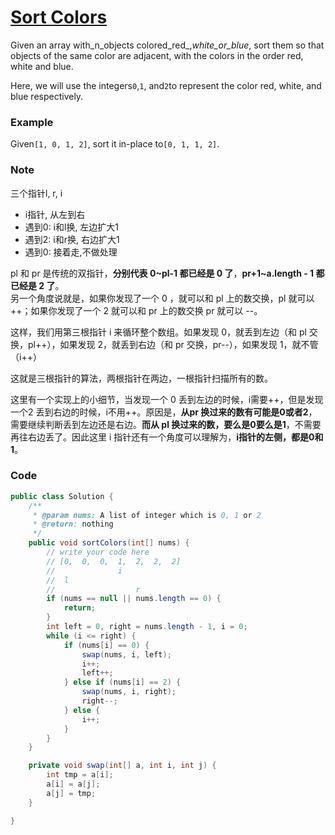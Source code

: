 # [Sort Colors](https://www.lintcode.com/problem/sort-colors/description)

Given an array with_n\_objects colored\_red_,_white\_or\_blue_, sort them so that objects of the same color are adjacent, with the colors in the order red, white and blue.

Here, we will use the integers`0`,`1`, and`2`to represent the color red, white, and blue respectively.

### Example

Given`[1, 0, 1, 2]`, sort it in-place to`[0, 1, 1, 2]`.

### Note

三个指针l, r, i

* i指针, 从左到右
* 遇到0: i和l换, 左边扩大1
* 遇到2: i和r换, 右边扩大1
* 遇到0: 接着走,不做处理

pl 和 pr 是传统的双指针，**分别代表 0~pl-1 都已经是 0 了**，**pr+1~a.length - 1 都已经是 2 了**。  
另一个角度说就是，如果你发现了一个 0 ，就可以和 pl 上的数交换，pl 就可以 ++；如果你发现了一个 2 就可以和 pr 上的数交换 pr 就可以 --。

这样，我们用第三根指针 i 来循环整个数组。如果发现 0，就丢到左边（和 pl 交换，pl++），如果发现 2，就丢到右边（和 pr 交换，pr--），如果发现 1，就不管（i++）

这就是三根指针的算法，两根指针在两边，一根指针扫描所有的数。

这里有一个实现上的小细节，当发现一个 0 丢到左边的时候，i需要++，但是发现一个2 丢到右边的时候，i不用++。原因是，**从pr 换过来的数有可能是0或者2**，需要继续判断丢到左边还是右边。**而从 pl 换过来的数，要么是0要么是1**，不需要再往右边丢了。因此这里 i 指针还有一个角度可以理解为，**i指针的左侧，都是0和1**。

### Code

```java
public class Solution {
    /**
     * @param nums: A list of integer which is 0, 1 or 2 
     * @return: nothing
     */
    public void sortColors(int[] nums) {
        // write your code here
        // [0,  0,  0,  1,  2,  2,  2]
        //              i
        //  l
        //                  r
        if (nums == null || nums.length == 0) {
            return;
        }
        int left = 0, right = nums.length - 1, i = 0;
        while (i <= right) {
            if (nums[i] == 0) {
                swap(nums, i, left);
                i++;
                left++;
            } else if (nums[i] == 2) {
                swap(nums, i, right);
                right--;
            } else {
                i++;
            }
        }
    }

    private void swap(int[] a, int i, int j) {
        int tmp = a[i];
        a[i] = a[j];
        a[j] = tmp;
    }

}
```



